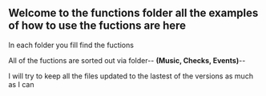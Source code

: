 Welcome to the functions folder all the examples of how to use the fuctions are here
------------------------------------------------------------------------------------------

In each folder you fill find the fuctions 

All of the fuctions are sorted out via folder-- __(Music, Checks, Events)__--

I will try to keep all the files updated to the lastest of the versions as much as I can
